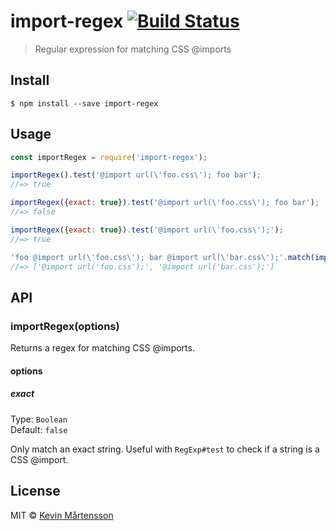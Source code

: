# import-regex [![Build Status](http://img.shields.io/travis/kevva/import-regex.svg?style=flat)](https://travis-ci.org/kevva/import-regex)

> Regular expression for matching CSS @imports


## Install

```
$ npm install --save import-regex
```


## Usage

```js
const importRegex = require('import-regex');

importRegex().test('@import url(\'foo.css\'); foo bar');
//=> true

importRegex({exact: true}).test('@import url(\'foo.css\'); foo bar');
//=> false

importRegex({exact: true}).test('@import url(\'foo.css\');');
//=> true

'foo @import url(\'foo.css\'); bar @import url(\'bar.css\');'.match(importRegex());
//=> ['@import url('foo.css');', '@import url('bar.css');']
```


## API

### importRegex(options)

Returns a regex for matching CSS @imports.

#### options

##### exact

Type: `Boolean`<br>
Default: `false`

Only match an exact string. Useful with `RegExp#test` to check if a string is a CSS @import.


## License

MIT © [Kevin Mårtensson](https://github.com/kevva)
